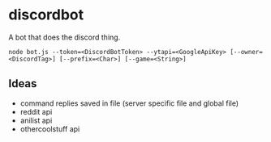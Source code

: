 discordbot
===

A bot that does the discord thing.

`node bot.js --token=<DiscordBotToken> --ytapi=<GoogleApiKey> [--owner=<DiscordTag>] [--prefix=<Char>] [--game=<String>]`

Ideas
---
- command replies saved in file (server specific file and global file)
- reddit api
- anilist api
- othercoolstuff api